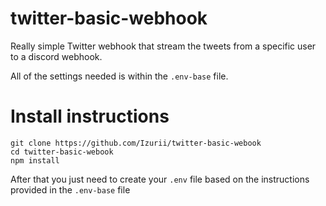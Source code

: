 # twitter-basic-webhook

Really simple Twitter webhook that stream the tweets from a specific user to a discord webhook.

All of the settings needed is within the `.env-base` file.

# Install instructions

```
git clone https://github.com/Izurii/twitter-basic-webook
cd twitter-basic-webook
npm install
```

After that you just need to create your `.env` file based on the instructions provided in the `.env-base` file
